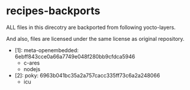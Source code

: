 # recipes-backports

ALL files in this direcotry are backported from following yocto-layers.

And also, files are licensed under the same license as original repository.

- [1]: meta-openembedded: 6ebff843cce0a66a7749e048f280bb9cfdca5946
  - c-ares
  - nodejs
- [2]: poky: 6963b041bc35a2a757cacc335ff73c6a2a248066
  - icu


